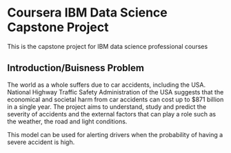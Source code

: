 # Coursera IBM Data Science Capstone Project
This is the capstone project for IBM data science professional courses

## Introduction/Buisness Problem

The world as a whole suffers due to car accidents, including the USA. National Highway Traffic Safety Administration of the USA suggests that the economical and societal harm from car accidents can cost up to $871 billion in a single year. The project aims to understand, study and predict the severity of accidents and the external factors that can play a role such as the weather, the road and light conditions. 

This model can be used for alerting drivers when the probability of having a severe accident is high.   










